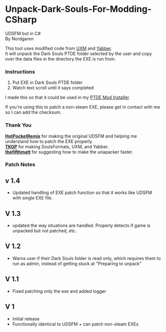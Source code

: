 # Unpack-Dark-Souls-For-Modding-CSharp
 UDSFM but in C#  
 By Nordgaren
 
This tool uses modified code from [UXM](https://github.com/JKAnderson/UXM) and [Yabber](https://github.com/JKAnderson/Yabber).  
It will unpack the Dark Souls PTDE folder selected by the user and copy over the data files in the directory the EXE is run from.  

### Instructions
1) Put EXE in Dark Souls PTDE folder
2) Watch text scroll until it says completed

I made this so that it could be used in my [PTDE Mod Installer](https://github.com/Nordgaren/PTDE-Mod-Installer)

If you're using this to patch a non-steam EXE, please get in contact with me so I can add the checksum.  

### Thank You

**[HotPocketRemix](https://github.com/HotPocketRemix)** for making the original UDSFM and helping me understand how to patch the EXE properly.  
**[TKGP](https://github.com/JKAnderson)** for making SoulsFormats, UXM, and Yabber.  
**[thefifthmatt](https://github.com/thefifthmatt)** for suggesting how to make the unapacker faster.  

### Patch Notes  
## v 1.4
* Updated handling of EXE patch function so that it works like UDSFM with single EXE file.
## V 1.3
* updated the way situations are handled. Properly detects if game is unpacked but not patched, etc.
## V 1.2
* Warns user if their Dark Souls folder is read only, which requires them to run as admin, instead of getting stuck at "Preparing to unpack"
## V 1.1  
* Fixed patching only the exe and added logger
## V 1  
* Initial release
* Functionally identical to UDSFM + can patch non-steam EXEs
